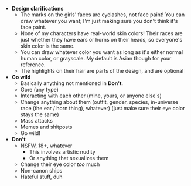 - **Design clarifications**
	- The marks on the girls' faces are eyelashes, not face paint! You can draw whatever you want; I'm just making sure you don't think it's face paint.
	- None of my characters have real-world skin colors! Their races are just whether they have ears or horns on their heads, so everyone's skin color is the same.
	- You can draw whatever color you want as long as it's either normal human color, or grayscale. My default is Asian though for your reference.
	- The highlights on their hair are parts of the design, and are optional
- **Go wild**
	- Basically anything not mentioned in **Don't**.
	- Gore (any type)
	- Interacting with each other (mine, yours, or anyone else's)
	- Change anything about them (outfit, gender, species, in-universe race (the ear / horn thing), whatever) (just make sure their eye color stays the same)
	- Mass attacks
	- Memes and shitposts
	- Go wild!
- **Don't**
	- NSFW, 18+, whatever
		- This involves artistic nudity
		- Or anything that sexualizes them
	- Change their eye color *too* much
	- Non-canon ships
	- Hateful stuff, duh
